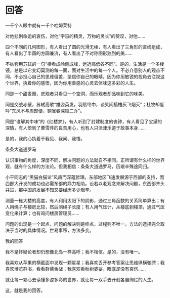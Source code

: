 # 回答
一千个人眼中就有一千个哈姆莱特 

对他悲剧命运的哀伤，对他“宇宙的精灵，万物的灵长”的赞叹，对他…… 

四个不同的几何图形，有人看出了圆的光滑无棱，有人看出了三角形的直线组成，有人看出了半圆的方圆兼济，有人看出了不对称图形独到的美…… 

不妨套用苏轼的一句“横看成岭侧成峰，远近高低各不同”。是的，生活是一个多棱镜，总是以它变幻莫测的每一面，面对生活中的每一个人。不必介意别人的观点不同，不必担心自己的思维偏差，坚信你自己的眼睛，因为你用敏锐的视角去注视这个世界，执着你的感悟，因为你用善感的心灵去体味这多彩的人生。 

同是一个甜麦圈，悲观者只看见一个空洞，而乐观者却品味到它的味美。 

同是交战赤壁，苏轼高歌“雄姿英发，羽扇纶巾，谈笑间樯橹灰飞烟灭”；杜牧却低吟“东风不与周郎便，铜雀春深锁二乔”。 

同是“谁解其中味”的《红楼梦》，有人听到了封建制度的丧钟，有人看见了宝黛的深情，有人悟到了曹雪芹的良苦用心，也有人只津津乐道于故事本身…… 

是的，我的心执着于我见、我闻、我悟。 

条条大道通罗马 

认识事物的角度，深度不同，解决问题的方法就自不相同。正所谓有什么样的世界观，就有什么样的方法论。但我相信：条条大道通罗马，历艰辛殊途同归。 

小平同志的“黑猫白猫论”风趣而深蕴哲理。东部地区飞速发展源于西部的支持，而西部大开发的成功也必需东部的鼎力相助。设若以老观念来解决问题，东西部齐头并进，那中国的发展不知又要经历多少艰辛。 

测量一栋大楼的高度，有人利用太阳下的阴影，通过三角函数的关系简单算出；有人用绳子与楼房比较，然后测绳子长度；有人用气压计，从楼底到楼顶，通过气压变化来计算；也有询问楼房管理员…… 

问题的出现是一个起点，问题的解决则是终点，过程则不唯一。方法的选择完全取决于当时的具体情况。世易事移，方法多变。 

我的回答 

我不是怀疑论者却仍想像北岛一样高呼；我不相信。是的，没有唯一。 

我喜欢从苹果的横截面中发现一颗星星；我喜欢丢开参考答案让思维纵横驰骋；我喜欢博览群书，看看群儒舌战；我喜欢看秋树婆娑，眼底却没有哀伤…… 

就让每一颗心去读懂多姿多彩的世界，就让每一双手去开创各自绚烂的人生。 

这，就是我的回答。
  